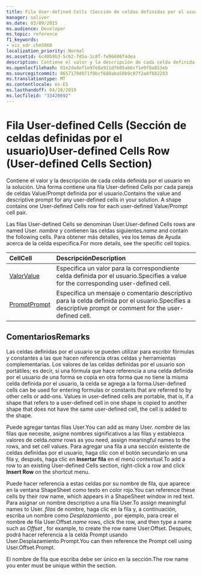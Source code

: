 ```yaml
---
title: Fila User-defined Cells (Sección de celdas definidas por el usuario)
manager: soliver
ms.date: 03/09/2015
ms.audience: Developer
ms.topic: reference
f1_keywords:
- vis_sdr.chm3060
localization_priority: Normal
ms.assetid: 6c48b9b3-5c62-7d5a-1c8f-fe96606f4dea
description: Contiene el valor y la descripción de cada celda definida por el usuario en la solución. Una forma contiene una fila User-defined Cells por cada pareja de celdas Value/Prompt definida por el usuario.
ms.openlocfilehash: 01e2da8ef1e97e8a911df605ab6cf1e9f8a853eb
ms.sourcegitcommit: 8657170d071f9bcf680aba50b9c07f2a4fb82283
ms.translationtype: MT
ms.contentlocale: es-ES
ms.lasthandoff: 04/28/2019
ms.locfileid: "33420692"
---
```

# <a name="user-defined-cells-row-user-defined-cells-section"></a><span data-ttu-id="8f620-104">Fila User-defined Cells (Sección de celdas definidas por el usuario)</span><span class="sxs-lookup"><span data-stu-id="8f620-104">User-defined Cells Row (User-defined Cells Section)</span></span>

<span data-ttu-id="8f620-p102">Contiene el valor y la descripción de cada celda definida por el usuario en la solución. Una forma contiene una fila User-defined Cells por cada pareja de celdas Value/Prompt definida por el usuario.</span><span class="sxs-lookup"><span data-stu-id="8f620-p102">Contains the value and descriptive prompt for any user-defined cells in your solution. A shape contains one User-defined Cells row for each user-defined Value/Prompt cell pair.</span></span>
  
<span data-ttu-id="8f620-107">Las filas User-defined Cells se denominan User.</span><span class="sxs-lookup"><span data-stu-id="8f620-107">User-defined Cells rows are named User.</span></span> <span data-ttu-id="8f620-108">*nombre*  y contienen las celdas siguientes.</span><span class="sxs-lookup"><span data-stu-id="8f620-108">*name*  and contain the following cells.</span></span> <span data-ttu-id="8f620-109">Para obtener más detalles, vea los temas de Ayuda acerca de la celda específica.</span><span class="sxs-lookup"><span data-stu-id="8f620-109">For more details, see the specific cell topics.</span></span> 
  
|<span data-ttu-id="8f620-110">**Cell**</span><span class="sxs-lookup"><span data-stu-id="8f620-110">**Cell**</span></span>|<span data-ttu-id="8f620-111">**Descripción**</span><span class="sxs-lookup"><span data-stu-id="8f620-111">**Description**</span></span>|
|:-----|:-----|
|[<span data-ttu-id="8f620-112">Valor</span><span class="sxs-lookup"><span data-stu-id="8f620-112">Value</span></span>](value-cell-user-defined-cells-section.md) <br/> |<span data-ttu-id="8f620-113">Especifica un valor para la correspondiente celda definida por el usuario.</span><span class="sxs-lookup"><span data-stu-id="8f620-113">Specifies a value for the corresponding user-defined cell.</span></span>  <br/> |
|[<span data-ttu-id="8f620-114">Prompt</span><span class="sxs-lookup"><span data-stu-id="8f620-114">Prompt</span></span>](prompt-cell-user-defined-cells-section.md) <br/> |<span data-ttu-id="8f620-115">Especifica un mensaje o comentario descriptivo para la celda definida por el usuario.</span><span class="sxs-lookup"><span data-stu-id="8f620-115">Specifies a descriptive prompt or comment for the user-defined cell.</span></span>  <br/> |
   
## <a name="remarks"></a><span data-ttu-id="8f620-116">Comentarios</span><span class="sxs-lookup"><span data-stu-id="8f620-116">Remarks</span></span>

<span data-ttu-id="8f620-p104">Las celdas definidas por el usuario se pueden utilizar para escribir fórmulas y constantes a las que hacen referencia otras celdas y herramientas complementarias. Los valores de las celdas definidas por el usuario son portátiles; es decir, si una fórmula que hace referencia a una celda definida por el usuario de una forma se copia en otra forma que no tiene la misma celda definida por el usuario, la celda se agrega a la forma.</span><span class="sxs-lookup"><span data-stu-id="8f620-p104">User-defined cells can be used for entering formulas or constants that are referred to by other cells or add-ons. Values in user-defined cells are portable, that is, if a shape that refers to a user-defined cell in one shape is copied to another shape that does not have the same user-defined cell, the cell is added to the shape.</span></span>
  
 <span data-ttu-id="8f620-119">Puede agregar tantas filas User.</span><span class="sxs-lookup"><span data-stu-id="8f620-119">You can add as many User.</span></span>  <span data-ttu-id="8f620-120">*nombre*  de las filas que necesite, asigne nombres significativos a las filas y establezca valores de celda.</span><span class="sxs-lookup"><span data-stu-id="8f620-120">*name*  rows as you need, assign meaningful names to the rows, and set cell values.</span></span> <span data-ttu-id="8f620-121">Para agregar una fila a una sección existente de celdas definidas por el usuario, haga clic con el botón secundario en una fila y, después, haga clic en **Insertar fila** en el menú contextual.</span><span class="sxs-lookup"><span data-stu-id="8f620-121">To add a row to an existing User-defined Cells section, right-click a row and click **Insert Row** on the shortcut menu.</span></span> 
  
<span data-ttu-id="8f620-122">Puede hacer referencia a estas celdas por su nombre de fila, que aparece en la ventana ShapeSheet como texto en color rojo.</span><span class="sxs-lookup"><span data-stu-id="8f620-122">You can reference these cells by their row name, which appears in a ShapeSheet window in red text.</span></span> <span data-ttu-id="8f620-123">Para asignar un nombre descriptivo a una fila User.</span><span class="sxs-lookup"><span data-stu-id="8f620-123">To assign meaningful names to User.</span></span> <span data-ttu-id="8f620-124">*filas*  de nombre, haga clic en la fila y, a continuación, escriba un nombre como  *Desplazamiento*  , por ejemplo, para crear el nombre de fila User.Offset.</span><span class="sxs-lookup"><span data-stu-id="8f620-124">*name*  rows, click the row, and then type a name such as  *Offset*  , for example, to create the row name User.Offset.</span></span> <span data-ttu-id="8f620-125">Después, podrá hacer referencia a la celda Prompt usando User.Desplazamiento.Prompt.</span><span class="sxs-lookup"><span data-stu-id="8f620-125">You can then reference the Prompt cell using User.Offset.Prompt.</span></span> 
  
<span data-ttu-id="8f620-126">El nombre de fila que escriba debe ser único en la sección.</span><span class="sxs-lookup"><span data-stu-id="8f620-126">The row name you enter must be unique within the section.</span></span>
  

